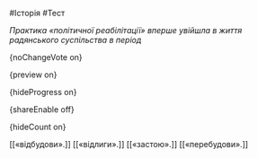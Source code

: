 #Історія #Тест

*Практика «політичної реабілітації» вперше увійшла в життя радянського суспільства в період*

{noChangeVote on}

{preview on}

{hideProgress on}

{shareEnable off}

{hideCount on}

[[«відбудови».]]
[[«відлиги».]]
[[«застою».]]
[[«перебудови».]]
